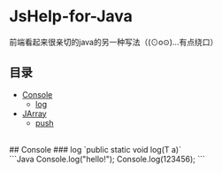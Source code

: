 # JsHelp-for-Java
前端看起来很亲切的java的另一种写法（(⊙o⊙)…有点绕口）
<br />
## 目录
* [Console](#console) 
  * [log](#log) 
* [JArray](#jarray) 
  * [push](#push) 
  
<br />
## Console 
### log `public static <T> void log(T a)`

<br />
```Java
 Console.log("hello!");
 Console.log(123456);
```
<br />
